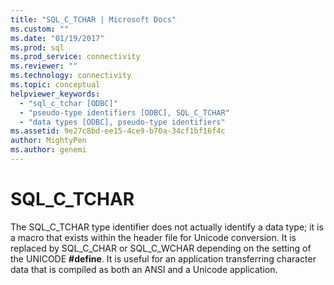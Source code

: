 ```yaml
---
title: "SQL_C_TCHAR | Microsoft Docs"
ms.custom: ""
ms.date: "01/19/2017"
ms.prod: sql
ms.prod_service: connectivity
ms.reviewer: ""
ms.technology: connectivity
ms.topic: conceptual
helpviewer_keywords: 
  - "sql_c_tchar [ODBC]"
  - "pseudo-type identifiers [ODBC], SQL_C_TCHAR"
  - "data types [ODBC], pseudo-type identifiers"
ms.assetid: 9e27c8bd-ee15-4ce9-b70a-34cf1bf16f4c
author: MightyPen
ms.author: genemi
---
```

# SQL_C_TCHAR
The SQL_C_TCHAR type identifier does not actually identify a data type; it is a macro that exists within the header file for Unicode conversion. It is replaced by SQL_C_CHAR or SQL_C_WCHAR depending on the setting of the UNICODE **#define**. It is useful for an application transferring character data that is compiled as both an ANSI and a Unicode application.

